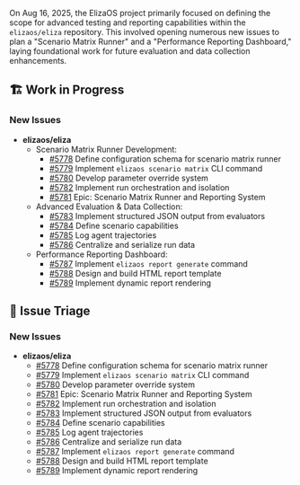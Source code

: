 On Aug 16, 2025, the ElizaOS project primarily focused on defining the scope for advanced testing and reporting capabilities within the `elizaos/eliza` repository. This involved opening numerous new issues to plan a "Scenario Matrix Runner" and a "Performance Reporting Dashboard," laying foundational work for future evaluation and data collection enhancements.

## 🏗️ Work in Progress

### New Issues
*   **elizaos/eliza**
    *   Scenario Matrix Runner Development:
        *   [#5778](https://github.com/elizaos/eliza/issues/5778) Define configuration schema for scenario matrix runner
        *   [#5779](https://github.com/elizaos/eliza/issues/5779) Implement `elizaos scenario matrix` CLI command
        *   [#5780](https://github.com/elizaos/eliza/issues/5780) Develop parameter override system
        *   [#5782](https://github.com/elizaos/eliza/issues/5782) Implement run orchestration and isolation
        *   [#5781](https://github.com/elizaos/eliza/issues/5781) Epic: Scenario Matrix Runner and Reporting System
    *   Advanced Evaluation & Data Collection:
        *   [#5783](https://github.com/elizaos/eliza/issues/5783) Implement structured JSON output from evaluators
        *   [#5784](https://github.com/elizaos/eliza/issues/5784) Define scenario capabilities
        *   [#5785](https://github.com/elizaos/eliza/issues/5785) Log agent trajectories
        *   [#5786](https://github.com/elizaos/eliza/issues/5786) Centralize and serialize run data
    *   Performance Reporting Dashboard:
        *   [#5787](https://github.com/elizaos/eliza/issues/5787) Implement `elizaos report generate` command
        *   [#5788](https://github.com/elizaos/eliza/issues/5788) Design and build HTML report template
        *   [#5789](https://github.com/elizaos/eliza/issues/5789) Implement dynamic report rendering

## 🐞 Issue Triage

### New Issues
*   **elizaos/eliza**
    *   [#5778](https://github.com/elizaos/eliza/issues/5778) Define configuration schema for scenario matrix runner
    *   [#5779](https://github.com/elizaos/eliza/issues/5779) Implement `elizaos scenario matrix` CLI command
    *   [#5780](https://github.com/elizaos/eliza/issues/5780) Develop parameter override system
    *   [#5781](https://github.com/elizaos/eliza/issues/5781) Epic: Scenario Matrix Runner and Reporting System
    *   [#5782](https://github.com/elizaos/eliza/issues/5782) Implement run orchestration and isolation
    *   [#5783](https://github.com/elizaos/eliza/issues/5783) Implement structured JSON output from evaluators
    *   [#5784](https://github.com/elizaos/eliza/issues/5784) Define scenario capabilities
    *   [#5785](https://github.com/elizaos/eliza/issues/5785) Log agent trajectories
    *   [#5786](https://github.com/elizaos/eliza/issues/5786) Centralize and serialize run data
    *   [#5787](https://github.com/elizaos/eliza/issues/5787) Implement `elizaos report generate` command
    *   [#5788](https://github.com/elizaos/eliza/issues/5788) Design and build HTML report template
    *   [#5789](https://github.com/elizaos/eliza/issues/5789) Implement dynamic report rendering
